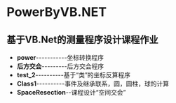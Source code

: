 # PowerByVB.NET
## 基于VB.Net的测量程序设计课程作业
- **power**-----------坐标转换程序
- **后方交会**---------后方交会程序
- **test_2**----------基于“类”的坐标反算程序
- **Class1**----------事件及继承联系，圆，圆柱，球的计算
- **SpaceResection**--课程设计“空间交会”
